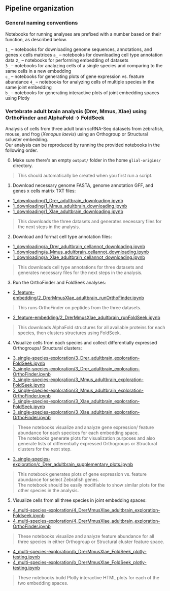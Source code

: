 ## Pipeline organization

### General naming conventions
Notebooks for running analyses are prefixed with a number based on their function, as described below.

`1_` – notebooks for downloading genome sequences, annotations, and genes x cells matrices 
    `a_` – notebooks for downloading cell type annotation data
`2_` – notebooks for performing embedding of datasets  
`3_` – notebooks for analyzing cells of a single species and comparing to the same cells in a new embedding  
    `c_` – notebooks for generating plots of gene expression vs. feature abundance
`4_` – notebooks for analyzing cells of multiple species in the same joint embedding  
    `b_` – notebooks for generating interactive plots of joint embedding spaces using Plotly

### Vertebrate adult brain analysis (Drer, Mmus, Xlae) using **OrthoFinder** and **AlphaFold → FoldSeek**
Analysis of cells from three adult brain scRNA-Seq datasets from zebrafish, mouse, and frog (_Xenopus laevis_) using an Orthogroup or Structural scluster embedding.  
Our analysis can be reproduced by running the provided notebooks in the following order.  

0. Make sure there's an empty `output/` folder in the home `glial-origins/` directory.  
> This should automatically be created when you first run a script.

1. Download necessary genome FASTA, genome annotation GFF, and genes x cells matrix TXT files:
- [1_downloading/1_Drer_adultbrain_downloading.ipynb](1_downloading/1_Drer_adultbrain_downloading.ipynb)
- [1_downloading/1_Mmus_adultbrain_downloading.ipynb](1_downloading/1_Mmus_adultbrain_downloading.ipynb)
- [1_downloading/1_Xlae_adultbrain_downloading.ipynb](1_downloading/1_Xlae_adultbrain_downloading.ipynb)
> This downloads the three datasets and generates necessary files for the next steps in the analysis.

2. Download and format cell type annotation files:
- [1_downloading/a_Drer_adultbrain_cellannot_downloading.ipynb](1_downloading/a_Drer_adultbrain_cellannot_downloading.ipynb)
- [1_downloading/a_Mmus_adultbrain_cellannot_downloading.ipynb](1_downloading/a_Mmus_adultbrain_cellannot_downloading.ipynb)
- [1_downloading/a_Xlae_adultbrain_cellannot_downloading.ipynb](1_downloading/a_Xlae_adultbrain_cellannot_downloading.ipynb)
> This downloads cell type annotations for three datasets and generates necessary files for the next steps in the analysis.

3. Run the OrthoFinder and FoldSeek analyses:
- [2_feature-embedding/2_DrerMmusXlae_adultbrain_runOrthoFinder.ipynb](2_feature-embedding/2_DrerMmusXlae_adultbrain_runOrthoFinder.ipynb)
> This runs OrthoFinder on peptides from the three datasets.  

- [2_feature-embedding/2_DrerMmusXlae_adultbrain_runFoldSeek.ipynb](2_feature-embedding/2_DrerMmusXlae_adultbrain_runFoldSeek.ipynb)
> This downloads AlphaFold structures for all available proteins for each species, then clusters structures using FoldSeek.

4. Visualize cells from each species and collect differentially expressed Orthogroups/ Structural clusters:
- [3_single-species-exploration/3_Drer_adultbrain_exploration-FoldSeek.ipynb](3_single-species-exploration/3_Drer_adultbrain_exploration-FoldSeek.ipynb)
- [3_single-species-exploration/3_Drer_adultbrain_exploration-OrthoFinder.ipynb](3_single-species-exploration/3_Drer_adultbrain_exploration-OrthoFinder.ipynb)
- [3_single-species-exploration/3_Mmus_adultbrain_exploration-FoldSeek.ipynb](3_single-species-exploration/3_Mmus_adultbrain_exploration-FoldSeek.ipynb)
- [3_single-species-exploration/3_Mmus_adultbrain_exploration-OrthoFinder.ipynb](3_single-species-exploration/3_Mmus_adultbrain_exploration-OrthoFinder.ipynb)
- [3_single-species-exploration/3_Xlae_adultbrain_exploration-FoldSeek.ipynb](3_single-species-exploration/3_Xlae_adultbrain_exploration-FoldSeek.ipynb)
- [3_single-species-exploration/3_Xlae_adultbrain_exploration-OrthoFinder.ipynb](3_single-species-exploration/3_Xlae_adultbrain_exploration-OrthoFinder.ipynb)
> These notebooks visualize and analyze gene expression/ feature abundance for each specices for each embedding space.  
> The notebooks generate plots for visualization purposes and also generate lists of differentially expressed Orthogroups or Structural clusters for the next step.  

- [3_single-species-exploration/c_Drer_adultbrain_supplementary_plots.ipynb](3_single-species-exploration/c_Drer_adultbrain_supplementary_plots.ipynb)
> This notebook generates plots of gene expression vs. feature abundance for select Zebrafish genes.  
> The notebook should be easily modifiable to show similar plots for the other species in the analysis.  

5. Visualize cells from all three species in joint embedding spaces:
- [4_multi-species-exploration/4_DrerMmusXlae_adultbrain_exploration-Foldseek.ipynb](4_multi-species-exploration/4_DrerMmusXlae_adultbrain_exploration-Foldseek.ipynb)
- [4_multi-species-exploration/4_DrerMmusXlae_adultbrain_exploration-OrthoFinder.ipynb](4_multi-species-exploration/4_DrerMmusXlae_adultbrain_exploration-OrthoFinder.ipynb)
> These notebooks visualize and analyze feature abundance for all three species in either Orthogroup or Structural cluster feature space.  

- [4_multi-species-exploration/b_DrerMmusXlae_FoldSeek_plotly-testing.ipynb](4_multi-species-exploration/b_DrerMmusXlae_FoldSeek_plotly-testing.ipynb)
- [4_multi-species-exploration/b_DrerMmusXlae_FoldSeek_plotly-testing.ipynb](4_multi-species-exploration/b_DrerMmusXlae_FoldSeek_plotly-testing.ipynb)
> These notebooks build Plotly interactive HTML plots for each of the two embedding spaces.  
